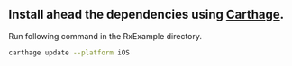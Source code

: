 ## Install ahead the dependencies using [Carthage](https://github.com/Carthage/Carthage).
Run following command in the RxExample directory.  
```sh
carthage update --platform iOS
```